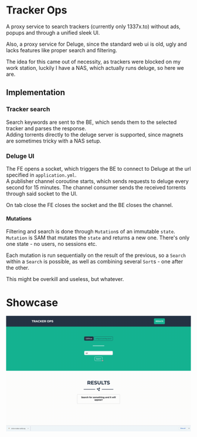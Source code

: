 
# Tracker Ops

A proxy service to search trackers (currently only 1337x.to) without
ads, popups and through a unified sleek UI.

Also, a proxy service for Deluge, since the standard web ui is old, ugly
and lacks features like proper search and filtering.

The idea for this came out of necessity, as trackers were blocked on my work station, 
luckily I have a NAS, which actually runs deluge, so here we are.

## Implementation

### Tracker search
Search keywords are sent to the BE, which sends them to the selected tracker and parses the response.<br>
Adding torrents directly to the deluge server is supported, since magnets are sometimes tricky
with a NAS setup.

### Deluge UI
The FE opens a socket, which triggers the BE to connect to Deluge at the url specified in `application.yml`. <br>
A publisher channel coroutine starts, which sends requests to deluge every second for 15 minutes.
The channel consumer sends the received torrents through said socket to the UI.

On tab close the FE closes the socket and the BE closes the channel.

#### Mutations

Filtering and search is done through `Mutation`s of an immutable `state`. <br>
`Mutation` is SAM that mutates the `state` and returns a new one.
There's only one state - no users, no sessions etc.

Each mutation is run sequentially on the result of the previous, so a `Search` within a `Search` is possible,
as well as combining several `Sort`s - one after the other.<br>

This might be overkill and useless, but whatever.


# Showcase

![](tracker-ops-showcase.gif)

